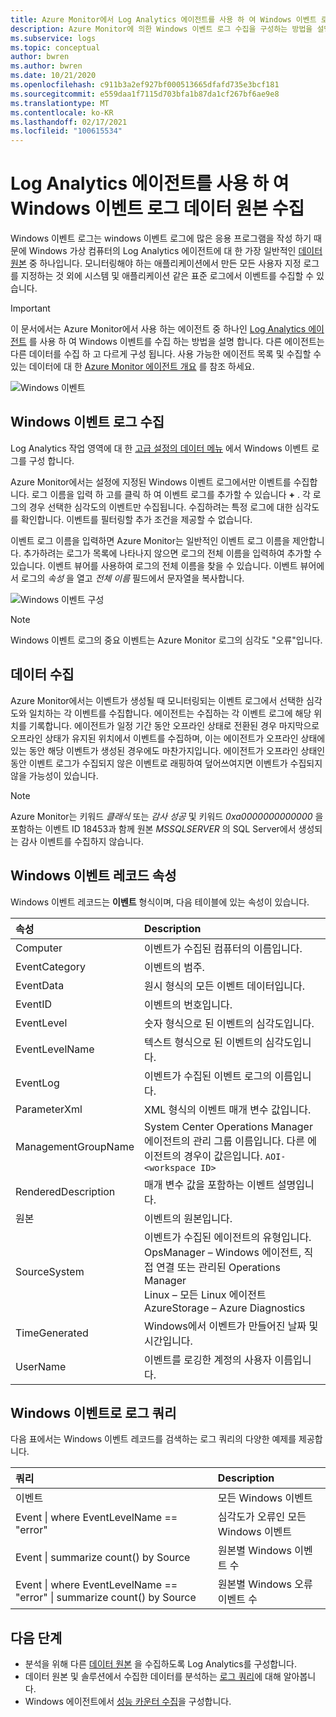 ```yaml
---
title: Azure Monitor에서 Log Analytics 에이전트를 사용 하 여 Windows 이벤트 로그 데이터 원본 수집
description: Azure Monitor에 의한 Windows 이벤트 로그 수집을 구성하는 방법을 설명하고,생성되는 레코드에 대한 자세한 정보를 제공합니다.
ms.subservice: logs
ms.topic: conceptual
author: bwren
ms.author: bwren
ms.date: 10/21/2020
ms.openlocfilehash: c911b3a2ef927bf000513665dfafd735e3bcf181
ms.sourcegitcommit: e559daa1f7115d703bfa1b87da1cf267bf6ae9e8
ms.translationtype: MT
ms.contentlocale: ko-KR
ms.lasthandoff: 02/17/2021
ms.locfileid: "100615534"
---
```

# <a name="collect-windows-event-log-data-sources-with-log-analytics-agent"></a>Log Analytics 에이전트를 사용 하 여 Windows 이벤트 로그 데이터 원본 수집
Windows 이벤트 로그는 windows 이벤트 로그에 많은 응용 프로그램을 작성 하기 때문에 Windows 가상 컴퓨터의 Log Analytics 에이전트에 대 한 가장 일반적인 [데이터 원본](../agents/agent-data-sources.md) 중 하나입니다.  모니터링해야 하는 애플리케이션에서 만든 모든 사용자 지정 로그를 지정하는 것 외에 시스템 및 애플리케이션 같은 표준 로그에서 이벤트를 수집할 수 있습니다.

> [!IMPORTANT]
> 이 문서에서는 Azure Monitor에서 사용 하는 에이전트 중 하나인 [Log Analytics 에이전트](../platform/log-analytics-agent.md) 를 사용 하 여 Windows 이벤트를 수집 하는 방법을 설명 합니다. 다른 에이전트는 다른 데이터를 수집 하 고 다르게 구성 됩니다. 사용 가능한 에이전트 목록 및 수집할 수 있는 데이터에 대 한 [Azure Monitor 에이전트 개요](../agents/agents-overview.md) 를 참조 하세요.

![Windows 이벤트](media/data-sources-windows-events/overview.png)     

## <a name="configuring-windows-event-logs"></a>Windows 이벤트 로그 수집
Log Analytics 작업 영역에 대 한 [고급 설정의 데이터 메뉴](../agents/agent-data-sources.md#configuring-data-sources) 에서 Windows 이벤트 로그를 구성 합니다.

Azure Monitor에서는 설정에 지정된 Windows 이벤트 로그에서만 이벤트를 수집합니다.  로그 이름을 입력 하 고를 클릭 하 여 이벤트 로그를 추가할 수 있습니다 **+** .  각 로그의 경우 선택한 심각도의 이벤트만 수집됩니다.  수집하려는 특정 로그에 대한 심각도를 확인합니다.  이벤트를 필터링할 추가 조건을 제공할 수 없습니다.

이벤트 로그 이름을 입력하면 Azure Monitor는 일반적인 이벤트 로그 이름을 제안합니다. 추가하려는 로그가 목록에 나타나지 않으면 로그의 전체 이름을 입력하여 추가할 수 있습니다. 이벤트 뷰어를 사용하여 로그의 전체 이름을 찾을 수 있습니다. 이벤트 뷰어에서 로그의 *속성* 을 열고 *전체 이름* 필드에서 문자열을 복사합니다.

![Windows 이벤트 구성](media/data-sources-windows-events/configure.png)

> [!NOTE]
> Windows 이벤트 로그의 중요 이벤트는 Azure Monitor 로그의 심각도 "오류"입니다.

## <a name="data-collection"></a>데이터 수집
Azure Monitor에서는 이벤트가 생성될 때 모니터링되는 이벤트 로그에서 선택한 심각도와 일치하는 각 이벤트를 수집합니다.  에이전트는 수집하는 각 이벤트 로그에 해당 위치를 기록합니다.  에이전트가 일정 기간 동안 오프라인 상태로 전환된 경우 마지막으로 오프라인 상태가 유지된 위치에서 이벤트를 수집하며, 이는 에이전트가 오프라인 상태에 있는 동안 해당 이벤트가 생성된 경우에도 마찬가지입니다.  에이전트가 오프라인 상태인 동안 이벤트 로그가 수집되지 않은 이벤트로 래핑하여 덮어쓰여지면 이벤트가 수집되지 않을 가능성이 있습니다.

>[!NOTE]
>Azure Monitor는 키워드 *클래식* 또는 *감사 성공* 및 키워드 *0xa0000000000000* 을 포함하는 이벤트 ID 18453과 함께 원본 *MSSQLSERVER* 의 SQL Server에서 생성되는 감사 이벤트를 수집하지 않습니다.
>

## <a name="windows-event-records-properties"></a>Windows 이벤트 레코드 속성
Windows 이벤트 레코드는 **이벤트** 형식이며, 다음 테이블에 있는 속성이 있습니다.

| 속성 | Description |
|:--- |:--- |
| Computer |이벤트가 수집된 컴퓨터의 이름입니다. |
| EventCategory |이벤트의 범주. |
| EventData |원시 형식의 모든 이벤트 데이터입니다. |
| EventID |이벤트의 번호입니다. |
| EventLevel |숫자 형식으로 된 이벤트의 심각도입니다. |
| EventLevelName |텍스트 형식으로 된 이벤트의 심각도입니다. |
| EventLog |이벤트가 수집된 이벤트 로그의 이름입니다. |
| ParameterXml |XML 형식의 이벤트 매개 변수 값입니다. |
| ManagementGroupName |System Center Operations Manager 에이전트의 관리 그룹 이름입니다.  다른 에이전트의 경우이 값은입니다. `AOI-<workspace ID>` |
| RenderedDescription |매개 변수 값을 포함하는 이벤트 설명입니다. |
| 원본 |이벤트의 원본입니다. |
| SourceSystem |이벤트가 수집된 에이전트의 유형입니다. <br> OpsManager – Windows 에이전트, 직접 연결 또는 관리된 Operations Manager <br> Linux – 모든 Linux 에이전트  <br> AzureStorage – Azure Diagnostics |
| TimeGenerated |Windows에서 이벤트가 만들어진 날짜 및 시간입니다. |
| UserName |이벤트를 로깅한 계정의 사용자 이름입니다. |

## <a name="log-queries-with-windows-events"></a>Windows 이벤트로 로그 쿼리
다음 표에서는 Windows 이벤트 레코드를 검색하는 로그 쿼리의 다양한 예제를 제공합니다.

| 쿼리 | Description |
|:---|:---|
| 이벤트 |모든 Windows 이벤트 |
| Event &#124; where EventLevelName == "error" |심각도가 오류인 모든 Windows 이벤트 |
| Event &#124; summarize count() by Source |원본별 Windows 이벤트 수 |
| Event &#124; where EventLevelName == "error" &#124; summarize count() by Source |원본별 Windows 오류 이벤트 수 |


## <a name="next-steps"></a>다음 단계
* 분석을 위해 다른 [데이터 원본](../agents/agent-data-sources.md) 을 수집하도록 Log Analytics를 구성합니다.
* 데이터 원본 및 솔루션에서 수집한 데이터를 분석하는 [로그 쿼리](../log-query/log-query-overview.md)에 대해 알아봅니다.  
* Windows 에이전트에서 [성능 카운터 수집](data-sources-performance-counters.md)을 구성합니다.
